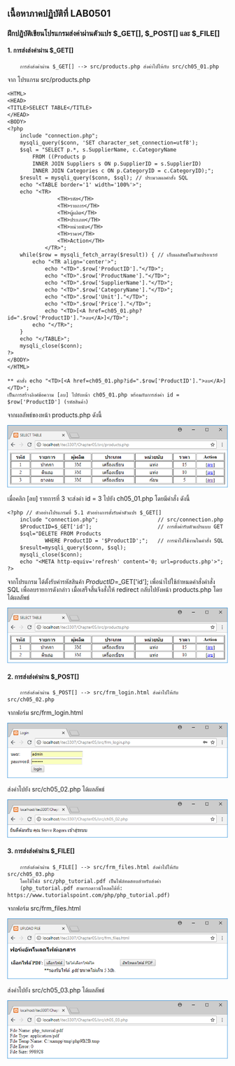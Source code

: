 ## เนื้อหาภาคปฏิบัติที่ LAB0501
### ฝึกปฏิบัติเขียนโปรแกรมส่งค่าผ่านตัวแปร $_GET[], $_POST[]  และ $_FILE[]
#### 1. การส่งส่งค่าผ่าน $_GET[] 
```
    การส่งส่งค่าผ่าน $_GET[] --> src/products.php ส่งค่าไปให้กับ src/ch05_01.php
```
จาก โปรแกรม src/products.php 
```
<HTML>
<HEAD>
<TITLE>SELECT TABLE</TITLE>
</HEAD>
<BODY>
<?php
    include "connection.php";
    mysqli_query($conn, 'SET character_set_connection=utf8');
    $sql = "SELECT p.*, s.SupplierName, c.CategoryName 
        FROM ((Products p
        INNER JOIN Suppliers s ON p.SupplierID = s.SupplierID)
        INNER JOIN Categories c ON p.CategoryID = c.CategoryID);";
    $result = mysqli_query($conn, $sql); // ประมวลผลคำสั่ง SQL
    echo "<TABLE border='1' width='100%'>";
    echo "<TR>
				<TH>รหัส</TH>
				<TH>รายการ</TH>
				<TH>ผู้ผลิต</TH>
				<TH>ประเภท</TH>
				<TH>หน่วยนับ</TH>
                <TH>ราคา</TH>
                <TH>Action</TH>
			</TR>";
    while($row = mysqli_fetch_array($result)) { // เก็บผลลัพธ์ในตัวแปรอาเรย์
        echo "<TR align='center'>";
			echo "<TD>".$row['ProductID']."</TD>";
			echo "<TD>".$row['ProductName']."</TD>";
			echo "<TD>".$row['SupplierName']."</TD>";
			echo "<TD>".$row['CategoryName']."</TD>";
			echo "<TD>".$row['Unit']."</TD>";
            echo "<TD>".$row['Price']."</TD>";
            echo "<TD>[<A href=ch05_01.php?id=".$row['ProductID'].">ลบ</A>]</TD>";
        echo "</TR>";
    }
    echo "</TABLE>";
	mysqli_close($conn);
?>
</BODY>
</HTML>

** คำสั่ง echo "<TD>[<A href=ch05_01.php?id=".$row['ProductID'].">ลบ</A>]</TD>"; 
เป็นการสร้างลิงค์ข้อความ [ลบ] ไปยังหน้า ch05_01.php พร้อมกับการส่งค่า id = $row['ProductID'] (รหัสสินค้า)
```
จากผลลัพธ์ของหน้า products.php ดังนี้

<img src=output/products.png>

เมื่อคลิก [ลบ] รายการที่ 3 จะส่งค่า id = 3 ไปยัง ch05_01.php โดยมีคำสั่ง ดังนี้
```
<?php // ตัวอย่างโปรแกรมที่ 5.1 ตัวอย่างการตั้งรับค่าตัวแปร $_GET[]
    include "connection.php";                   // src/connection.php
    $ProductID=$_GET['id'];                     // การตั้งค่ารับตัวแปรแบบ GET
    $sql="DELETE FROM Products 
            WHERE ProductID = '$ProductID';";   // การนำไปใช้งานในคำสั่ง SQL
    $result=mysqli_query($conn, $sql); 
    mysqli_close($conn);
    echo "<META http-equiv='refresh' content='0; url=products.php'>";
?>
```
จากโปรแกรม ได้ตั้งรับค่ารหัสสินค้า $ProductID=$_GET['id']; 
เพื่อนำไปใช้กำหนดคำสั่งคำสั่ง SQL เพื่อลบรายการดังกล่าว
เมื่อเสร็จสิ้นจึงสั่งให้ redirect กลับไปยังหน้า products.php โดยได้ผลลัพธ์

<img src=output/ch05_01.png>

#### 2. การส่งส่งค่าผ่าน $_POST[]
```
    การส่งส่งค่าผ่าน $_POST[] --> src/frm_login.html ส่งค่าไปให้กับ src/ch05_02.php
```
จากฟอร์ม src/frm_login.html

<img src=output/frm_login.png>

ส่งค่าไปยัง src/ch05_02.php ได้ผลลัพธ์

<img src=output/ch05_02.png>

#### 3. การส่งส่งค่าผ่าน $_FILE[]
```
    การส่งส่งค่าผ่าน $_FILE[] --> src/frm_files.html ส่งค่าไปให้กับ src/ch05_03.php 
    โดยใช้ไฟล์ src/php_tutorial.pdf เป็นไฟล์ทดสอบสำหรับส่งค่า 
    (php_tutorial.pdf สามารถดาวน์โหลดได้ที่: https://www.tutorialspoint.com/php/php_tutorial.pdf)
```

จากฟอร์ม src/frm_files.html

<img src=output/frm_files.png>

ส่งค่าไปยัง src/ch05_03.php ได้ผลลัพธ์

<img src=output/ch05_03.png>